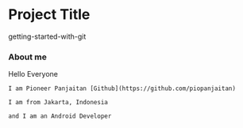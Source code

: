 # Project Title

getting-started-with-git

### About me	

Hello Everyone

```
I am Pioneer Panjaitan [Github](https://github.com/piopanjaitan)

I am from Jakarta, Indonesia

and I am an Android Developer  
```